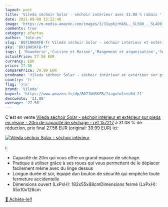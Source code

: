 ```yaml
---
layout: post
title: 'Vileda séchoir Solar - séchoir intérieur avec 31.08 % rabais '
date: 2021-09-09 15:22:48
image: 'https://m.media-amazon.com/images/I/31up6jrKA5L._SL500_._SL400_.jpg'
comments: true
category: ofertas
author: 'tole.es'
slug: 'B071NHSKFB-fr Vileda séchoir Solar - séchoir intérieur et extérieur sur...'
sku: 'B071NHSKFB-fr'
tags: [ 'Buanderie','Cuisine et Maison','Rangement et organisation','Séchoirs à linge','vileda', ]
actualPrice: 27.56 EUR
currency: EUR
price: 27.56
comparePrice: 39.99 EUR
prodname: 'Vileda séchoir Solar - séchoir intérieur et extérieur sur pieds en résine - 20m de capacité de séchage - ref 157217'
country: 'fr'
flag: '🇫🇷'
brand: 'Vileda'
buyurl: 'https://www.amazon.fr/dp/B071NHSKFB/?tag=tolees0d-21'
descuento: '31.08'
average: '27.56'
---
```


C'est en vente [Vileda séchoir Solar - séchoir intérieur et extérieur sur pieds en résine - 20m de capacité de séchage - ref 157217](https://www.amazon.fr/dp/B071NHSKFB/?tag=tolees0d-21)  à  31.08 % de réduction, prix final  27.56 EUR (original: 39.99 EUR) ici:

[![Vileda séchoir Solar - séchoir intérieur](https://m.media-amazon.com/images/I/31up6jrKA5L._SL500_._SL400_.jpg)](https://www.amazon.fr/dp/B071NHSKFB/?tag=tolees0d-21)

ℹ️:

- Capacité de 20m qui vous offre un grand espace de séchage.
- Pratique à utiliser grâce à ses roues qui vous permettent de le déplacer facilement même avec du linge dessus
- Longue durée et sûr, équipé dun bouton de sécurité qui empêche toute fermeture accidentelle
- Dimensions ouvert (LxPxH): 182x55x88cmDimensions fermé (LxPxH): 55x10x126cm

[🛒 Achète-le!!](https://www.amazon.fr/dp/B071NHSKFB/?tag=tolees0d-21)
